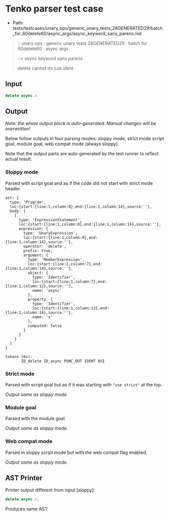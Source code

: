 # Tenko parser test case

- Path: tests/testcases/unary_ops/generic_unary_tests_28GENERATED29/batch_for_60delete60/async_args/async_keyword_sans_parens.md

> :: unary ops : generic unary tests 28GENERATED29 : batch for 60delete60 : async args
>
> ::> async keyword sans parens
>
> delete cannot do just ident

## Input

`````js
delete async.x
`````

## Output

_Note: the whole output block is auto-generated. Manual changes will be overwritten!_

Below follow outputs in four parsing modes: sloppy mode, strict mode script goal, module goal, web compat mode (always sloppy).

Note that the output parts are auto-generated by the test runner to reflect actual result.

### Sloppy mode

Parsed with script goal and as if the code did not start with strict mode header.

`````
ast: {
  type: 'Program',
  loc:{start:{line:1,column:0},end:{line:1,column:14},source:''},
  body: [
    {
      type: 'ExpressionStatement',
      loc:{start:{line:1,column:0},end:{line:1,column:14},source:''},
      expression: {
        type: 'UnaryExpression',
        loc:{start:{line:1,column:0},end:{line:1,column:14},source:''},
        operator: 'delete',
        prefix: true,
        argument: {
          type: 'MemberExpression',
          loc:{start:{line:1,column:7},end:{line:1,column:14},source:''},
          object: {
            type: 'Identifier',
            loc:{start:{line:1,column:7},end:{line:1,column:12},source:''},
            name: 'async'
          },
          property: {
            type: 'Identifier',
            loc:{start:{line:1,column:13},end:{line:1,column:14},source:''},
            name: 'x'
          },
          computed: false
        }
      }
    }
  ]
}

tokens (6x):
       ID_delete ID_async PUNC_DOT IDENT ASI
`````

### Strict mode

Parsed with script goal but as if it was starting with `"use strict"` at the top.

_Output same as sloppy mode._

### Module goal

Parsed with the module goal.

_Output same as sloppy mode._

### Web compat mode

Parsed in sloppy script mode but with the web compat flag enabled.

_Output same as sloppy mode._

## AST Printer

Printer output different from input [sloppy]:

````js
delete async.x;
````

Produces same AST
